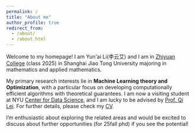 ```yaml
---
permalink: /
title: "About me"
author_profile: true
redirect_from: 
  - /about/
  - /about.html
---
```

Welcome to my homepage! I am Yun'ai Li(李云艾) and I am in [Zhiyuan College](https://en.zhiyuan.sjtu.edu.cn/en/about/overview) (class 2025) in Shanghai Jiao Tong University majoring in mathematics and applied mathematics. 

My primary research interests lie in <b>Machine Learning theory and Optimization</b>, with a particular focus
on developing computationally efficient algorithms with theoretical guarantees. I am now a visiting student at NYU [Center for Data Science](https://cds.nyu.edu/), and I am lucky to be advised by [Prof. Qi Lei](https://cecilialeiqi.github.io/). For further details, please check my [CV](https://li-yunai.github.io//cv/).

I’m enthusiastic about exploring the related areas and would be excited to discuss about further
opportunities (for 25fall phd) if you see the potential! 

<div id="clustrmap-container" style="width: 250px; height: 250px;">
    <script type="text/javascript" id="clstr_globe" src="//clustrmaps.com/globe.js?d=hmfx7xFdx8C4D8Vy0HrwakA8Zlc3Svr_j9mwDKuApIo"></script>
</div>




